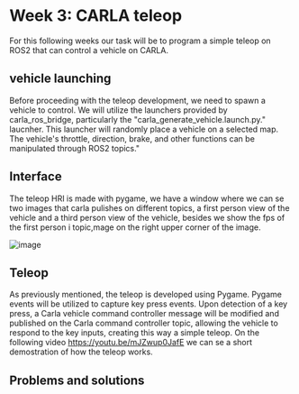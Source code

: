 # Week 3: CARLA teleop

For this following weeks our task will be to program a simple teleop on ROS2 that can control a vehicle on CARLA. 

## vehicle launching
Before proceeding with the teleop development, we need to spawn a vehicle to control. We will utilize the launchers provided by carla_ros_bridge, particularly the "carla_generate_vehicle.launch.py." laucnher. This launcher will randomly place a vehicle on a selected map. The vehicle's throttle, direction, brake, and other functions can be manipulated through ROS2 topics."

## Interface
The teleop HRI is made with pygame, we have a window where we can se two images that carla pulishes on different topics, a first person view of the vehicle and a third person view of the vehicle, besides we show the fps of the first person i topic,mage on the right upper corner of the image.

![image](https://user-images.githubusercontent.com/78978326/216432598-d1e4df06-263d-45c1-b9a6-43b811c0a596.png)

## Teleop
As previously mentioned, the teleop is developed using Pygame. Pygame events will be utilized to capture key press events. Upon detection of a key press, a Carla vehicle command controller message will be modified and published on the Carla command controller topic, allowing the vehicle to respond to the key inputs, creating this way a simple teleop. On the following video https://youtu.be/mJZwup0JafE we can se a short demostration of how the teleop works.

## Problems and solutions


